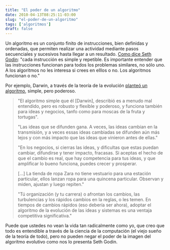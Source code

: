 ```yaml
---
title: "El poder de un algoritmo"
date: 2010-04-13T08:25:11-03:00
slug: "el-poder-de-un-algoritmo"
tags: ['algoritmos']
draft: false
---
```


Un algoritmo es un conjunto finito de instrucciones, bien definidas y
ordenadas, que permiten realizar una actividad mediante pasos
secuenciales y sucesivos hasta llegar a un resultado. [Como dice Seth
Godin](http://sethgodin.typepad.com/seths_blog/2009/02/the-power-of-an-algorithm.html):
"cada instrucción es simple y repetible. Es importante entender que las
instrucciones funcionan para todos los problemas similares, no sólo uno.
A los algoritmos no les interesa si crees en elllos o no. Los algoritmos
funcionan o no."

Por ejemplo, Darwin, a través de la teoría de la evolución [planteó un
algoritmo](http://www.edge.org/documents/ThirdCulture/zb-Pt.4Intro.html),
simple, pero poderoso.

> "El algoritmo simple que él [Darwin], describió es a menudo mal
> entendido, pero es robusto y flexible y poderoso, y funciona también
> para ideas y negocios, tanfo como para moscas de la fruta y
> tortugas".
>
> "Las ideas que se difunden gana. A veces, las ideas cambian en la
> transmisión, y a veces essas ideas cambiadas se difunden aún más lejos
> y con más impacto que las ideas que vinieron antes de ellas."
>
> "En los negocios, si cierras las ideas, y dificultas que estas puedan
> cambiar, difundirse y tener impacto, fracasas. Si aceptas el hecho de
> que el cambio es real, que hay competencia para tus ideas, y que
> amplificar lo bueno funciona, puedes crecer y prosperar.
>
> [...] La tienda de ropa Zara no tiene vestuario para una estación
> particular, ellos lanzan ropa para una quincena particular. Observan y
> miden, ajustan y luego repiten."
>
> "Tú organización (y tu carrera) o afrontan los cambios, las
> turbulencias y los rápidos cambios en la reglas, o les temen. En
> tiempos de cambios rápidos (eso debería ser ahora), adoptar el
> algoritmo de la evolución de las ideas y sistemas es una ventaja
> competitiva significativa."

Puede que ustedes no vean la vida tan radicalmente como yo, que creo que
todo es entendible a través de la ciencia de la computación (el viejo
sueño de la teoría de todo), pero no pueden negar el poder de la imagen
del algoritmo evolutivo como nos lo presenta Seth Godin.
